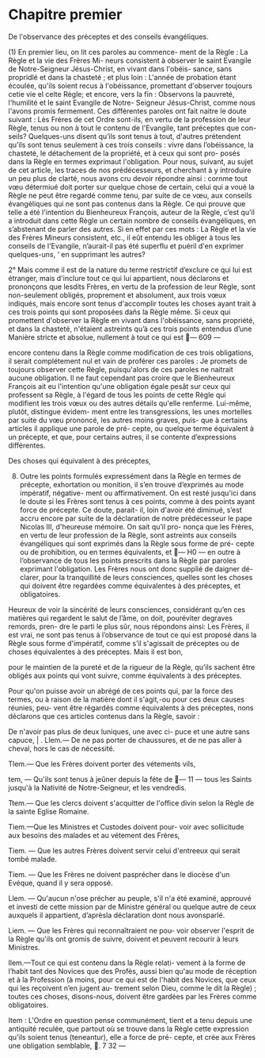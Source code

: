 # Chapitre premier

De l'observance des préceptes et des conseils évangéliques.

(1) En premier lieu, on lit ces paroles au commence- ment de la Règle : La Règle et la vie des Frères Mi- neurs consistent à observer le saint Evangile de Notre-Seigneur Jésus-Christ, en vivant dans l'obéis- sance, sans propridlé et dans la chasteté ; et plus loin : L'année de probation étant écoulée, qu'ils soient recus à l'obéissance, promettant d'observer toujours cetie vie el celte Règle; et encore, vers la fin : Observons la pauvreté, l'humilité et le saint Evangile de Notre- Seigneur Jésus-Christ, comme nous l'avons promis fermement. Ces différentes paroles ont fait naitre le doute suivant : Lès Frères de cet Ordre sont-ils, en vertu de la profession de leur Règle, tenus ou non à tout le contenu de l'Evangile, tant préceptes que con- seils? Quelques-uns disent qu’ils sont tenus à tout, d'autres prétendent qu’ils sont tenus seulement à ces trois conseils : vivre dans l’obéissance, la chasteté, le détachement de la propriété, et à ceux qui sont pro- posés dans la Règle en termes exprimaut l'obligation.  Pour nous, suivant, au sujet de cet article, les traces de nos prédécesseurs, et cherchant à y introduire un peu plus de clarté, nous avons cru devoir répondre ainsi : cornme tout vœu détermiué doit porter sur quelque chose de certain, celui qui a voué la Règle ne peut être regardé comme tenu, par suite de ce vœu, aux conseils évangéliques qui ne sont pas contenus dans la Règle. Ce qui prouve que telle a été l'intention du Bienheureux François, auteur de la Règle, c’est qu'il a introduit dans cette Règle un certain nombre de conseils évangéliques, en s’abstenant de parler des autres. Si en effet par ces mots : La Règle et la vie des Frères Mineurs consistent, etc., il eût entendu les obliger à tous les conseils de l'Evangile, n’aurait-il pas été superflu et puéril d'en exprimer quelques-uns, ‘ en supprimant les autres?


2° Mais comme il est de la nature du terme restrictif
d’exclure ce qui lui est étranger, mais d'inclure tout
ce qui lui appartient, nous déclarons et prononçons
que lesdits Frères, en vertu de la profession de leur
Règle, sont non-seulement obligés, proprement et
absolument, aux trois vœux indiqués, mais encore
sont tenus d'accomplir toutes les choses ayant trait à
ces trois points qui sont proposées dañs la Règle même.
Si ceux qui promettent d'observer la Règle en vivant
dans l'obéissance, sans propriété, et dans la chasteté,
n'étaient astreints qu’à ces trois points entendus d’une
Manière stricte et absolue, nullement à tout ce qui est
— 609 —

encore contenu dans la Règle comme modification de
ces trois obligations, il serait complétement nul et
vain de proférer ces paroles : Je promets de toujours
observer cette Règle, puisqu'alors de ces paroles ne
naitrait aucune obligation. Il ne faut cependant pas
croire que le Bienheureux François ait eu l'intention
qu'une obligation égale pesât sur ceux qui professent
sa Règle, à l'égard de tous les points de cette Règle
qui modifient les trois vœux ou des autres détails
qu'elle renferme. Lui-même, plutôt, distingue évidem-
ment entre les transgressions, les unes mortelles par
suite du vœu prononcé, les autres moins graves, puis-
que à certains articles il applique une parole de pré-
cepte, ou quelque terme équivalent à un précepte, et
que, pour certains autres, il se contente d’expressions
différentes.

Des choses qui équivalent à des préceptes,

8. Outre les points formulés expressément dans la
Règle en termes de précepte, exhortation ou monition,
il s’en trouve d’exprimés au mode impératif, négative-
ment ou affirmativement. On est resté jusqu'ici dans
le doute si les Frères sont tenus à ces points, comme
à des points ayant force de précepte. Ce doute, parait-
il, loin d'avoir été diminué, s’est accru encore par
suite de la déclaration de notre prédécesseur le pape
Nicolas III, d'heureuse mémoire. On sait qu’il pro-
nonça que les Frères, en vertu de leur profession de
la Règle, sont astreints aux conseils évangéliques
qui sont exprimés dans la Règle sous forme de pré-
cepte ou de prohibition, ou en termes équivalents, et
— H0 —
en outre à l’observance de tous les points prescrits
dans la Règle par paroles exprimant l'obligation.
Les Frères nous ont donc supplié de daigner dé-
clarer, pour la tranquillité de leurs consciences,
quelles sont les choses qui doivent être regardées
comme équivalentes à des préceptes, et obligatoires.

Heureux de voir la sincérité de leurs consciences,
considérant qu’en ces matières qui regardent le salut
de l’âme, on doit, pouréviter degraves remords, pren-
dre le parti le plus sûr, nous répondons ainsi: Les
Frères, il est vrai, ne sont pas tenus à l’observance de
tout ce qui est proposé dans la Règle sous forme
d'impératif, comme s’il s'agissait de préceptes ou de
choses équivalentes à des préceptes. Mais il est bon,

pour le maintien de la pureté et de la rigueur
de la Règle, qu’ils sachent être obligés aux points
qui vont suivre, comme équivalents à des préceptes.

Pour qu'on puisse avoir un abrégé de ces points
qui, par la force des termes, ou à raison de la matière
dont il s'agit,-ou pour ces deux causes réunies, peu-
vent être régardés comme équivalents à des préceptes,
nons déclarons que ces articles contenus dans la
Règle, savoir :

De n'avoir pas plus de deux luniques, une avec ci-
puce et une autre sans capuce, |
. Llem.— De ne pas porter de chaussures, et de ne pas
aller à cheval, hors le cas de nécessité.

Tlem.— Que les Frères doivent porter des vétements
vils,

tem, — Qu'ils sont tenus à jeûner depuis la féte de
— 11 —
tous les Saints jusqu'à la Nativité de Notre-Seigneur,
et les vendredis.

Ttem.— Que les clercs doivent s'acquitter de l'office
divin selon la Règle de la sainte Eglise Romaine.

Tiem.—Que les Ministres et Custodes doivent pour-
voir avec sollicitude aux besoins des malades et au
vétement des Frères,

Tiem. — Que les autres Frères doivent servir celui
d'entreeux qui serait tombé malade.

Tiem. — Que les Frères ne doivent pasprécher dans
le diocèse d'un Evéque, quand il y sera opposé.

Llem. — Qu'aucun n'ose précher au peuple, s'il n'a
été examiné, approuvé et investi de cette mission par
de Ministre général ou quelque autre de ceux auxquels il
appartient, d’aprèsla déclaration dont nous avonsparlé.

Liem. — Que les Frères qui reconnaîtraient ne pou-
voir observer l'esprit de la Règle qu'ils ont gromis de
suivre, doivent et peuvent recourir à leurs Ministres.

Ilem.—Tout ce qui est contenu dans la Règle relati-
vement à la forme de l’habit tant des Novices que des
Profès, aussi bien qu'au mode de réception et à la
Profession (à moins, pour ce qui est de l'habit des
Novices, que ceux qui les reçoivent n’en jugent au-
trement selon Dieu, comme le dit la Règle) ; toutes
ces choses, disons-nous, doivent être gardées par
les Frères comme obligatoires.

Item : L'Ordre en question pense communément,
tient et a tenu depuis une antiquité reculée, que
partout où se trouve dans la Règle cette expression
qu'ils soient tenus (teneantur), elle a force de pré-
cepte, et crée aux Frères une obligation semblable,
. 7 32 —


